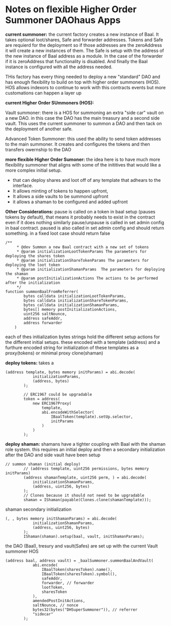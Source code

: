 # Notes on flexible Higher Order Summoner DAOhaus Apps


**current summoner:**
the current factory creates a new instance of Baal. It takes optional loot/shares, Safe and forwarder addresses. Tokens and Safe are requierd for the deployment so if those addresses are the zeroAddress it will create a new instances of them. The Safe is setup with the address of the new instance of Baal address as a module. In the case of the forwarder if it is zeroAddress that functionality is disabled. And finally the Baal instance is configured with all the address needed.

THis factory has every thing needed to deploy a new "standard" DAO and has enough flexibility to build on top with higher order summoners (HOS). HOS allows indexors to continue to work with this contracts events but more customations can happen a layer up

**current Higher Order SUmmoners (HOS):**

Vault summoner: there is a HOS for summoning an extra "side car" vault on a new DAO. in this case the DAO has the main treasury and a second side vault. This uses the current summoner to summon a DAO and then tack on the deployment of another safe.

Advanced Token Summoner:
this used the ability to send token addresses to the main summoner. It creates and configures the tokens and then transfers owernship to the DAO

**more flexible Higher Order Sumoner:**
the idea here is to have much more flexibility summoner that aligns with some of the inititives that would like a more complex initial setup.

- that can deploy shares and loot off of any template that adhears to the interface. 
- It allows minting of tokens to happen upfront,
- It allows a side vaults to be summond upfront
- it allows a shaman to be configured and added upfront

**Other Considerations:**
pause is called on a token in baal setup (pauses tokens by default), that means it probably needs to exist in the contract even if it does nothing
similarly pause/unpause is called in set admin config in baal contract.
paused is also called in set admin config and should return something. in a fixed loot case should return false

```
/**
     * @dev Summon a new Baal contract with a new set of tokens
     * @param initializationLootTokenParams The parameters for deploying the shares token
     * @param initializationShareTokenParams The parameters for deploying the loot token
     * @param initializationShamanParams  The parameters for deploying the shaman
     * @param postInitializationActions The actions to be performed after the initialization
     */
function summonBaalFromReferrer(
        bytes calldata initializationLootTokenParams,
        bytes calldata initializationShareTokenParams,
        bytes calldata initializationShamanParams,
        bytes[] memory postInitializationActions,
        uint256 saltNounce,
        address safeAddr,
        address forwarder
    )
```
    
each of thes initialization bytes strings hold the different setup actions for the different initial setups. these encoded with a template (address) and a furthure encoded string for initialization of these templates as a proxy(tokens) or minimal proxy clone(shaman)

**deploy tokens:**
takes a 

```
(address template, bytes memory initParams) = abi.decode(
            initializationParams,
            (address, bytes)
        );
        
        // ERC1967 could be upgradable
        token = address(
            new ERC1967Proxy(
                template,
                abi.encodeWithSelector(
                    IBaalToken(template).setUp.selector,
                    initParams
                )
            )
        );
```

**deploy shaman:**
shamans have a tighter coupling with Baal with the shaman role system. this requires an initial deploy and then a secondary initialization after the DAO and side vault have been setup
    
```
// summon shaman (initial deploy)
        // (address template, uint256 permissions, bytes memory initParams)
        (address shamanTemplate, uint256 perm, ) = abi.decode(
            initializationShamanParams,
            (address, uint256, bytes)
        );
        // Clones because it should not need to be upgradable
        shaman = IShaman(payable(Clones.clone(shamanTemplate)));

```
shaman secondary initialization
```
(, , bytes memory initShamanParams) = abi.decode(
            initializationShamanParams,
            (address, uint256, bytes)
        );
        IShaman(shaman).setup(baal, vault, initShamanParams);
```

the DAO (Baal), tresury and vault(Safes) are set up with the current Vault summoner HOS
```
(address baal, address vault) = _baalSummoner.summonBaalAndVault(
            abi.encode(
                IBaalToken(sharesToken).name(),
                IBaalToken(sharesToken).symbol(),
                safeAddr,
                forwarder, // forwarder
                lootToken,
                sharesToken
            ),
            amendedPostInitActions,
            saltNounce, // nonce
            bytes32(bytes("DHSuperSummoner")), // referrer
            "sidecar"
        );
```

